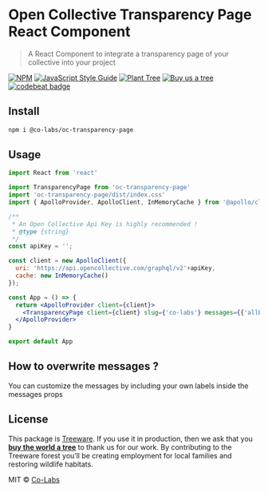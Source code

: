 # Open Collective Transparency Page React Component

> A React Component to integrate a transparency page of your collective into your project

[![NPM](https://img.shields.io/npm/v/@co-labs/oc-transparency-page.svg)](https://www.npmjs.com/package/@co-labs/oc-transparency-page) [![JavaScript Style Guide](https://img.shields.io/badge/code_style-standard-brightgreen.svg)](https://standardjs.com) [![Plant Tree](https://img.shields.io/badge/dynamic/json?color=brightgreen&label=Plant%20Tree&query=%24.total&url=https%3A%2F%2Fpublic.offset.earth%2Fusers%2Ftreeware%2Ftrees)](https://plant.treeware.earth/co-labs/oc-transparency-page) [![Buy us a tree](https://img.shields.io/badge/Treeware-%F0%9F%8C%B3-lightgreen)](https://plant.treeware.earth/co-labs/oc-transparency-page)[![codebeat badge](https://codebeat.co/badges/c88b085d-0705-45b9-bd4c-108ae566d26f)](https://codebeat.co/projects/github-com-co-labs-oc-transparency-page-master)


## Install

```bash
npm i @co-labs/oc-transparency-page
```

## Usage

```jsx
import React from 'react'

import TransparencyPage from 'oc-transparency-page'
import 'oc-transparency-page/dist/index.css'
import { ApolloProvider, ApolloClient, InMemoryCache } from '@apollo/client';

/**
 * An Open Collective Api Key is highly recommended !
 * @type {string}
 */
const apiKey = '';

const client = new ApolloClient({
  uri: 'https://api.opencollective.com/graphql/v2'+apiKey,
  cache: new InMemoryCache()
});

const App = () => {
  return <ApolloProvider client={client}>
    <TransparencyPage client={client} slug={'co-labs'} messages={{'allExpensesFrom' : 'Toutes les dépenses du {date}'}} />
  </ApolloProvider>
}

export default App
```

## How to overwrite messages ?

You can customize the messages by including your own labels inside the messages props

## License

This package is [Treeware](https://treeware.earth). If you use it in production, then we ask that you [**buy the world a tree**](https://plant.treeware.earth/co-labs/oc-transparency-page) to thank us for our work. By contributing to the Treeware forest you’ll be creating employment for local families and restoring wildlife habitats.

MIT © [Co-Labs](https://github.com/co-labs)
